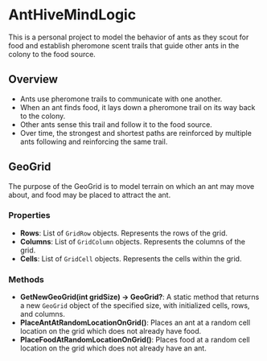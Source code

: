 # AntHiveMindLogic

This is a personal project to model the behavior of ants as they scout for food and establish pheromone scent trails that guide other ants in the colony to the food source.

## Overview

* Ants use pheromone trails to communicate with one another. 
* When an ant finds food, it lays down a pheromone trail on its way back to the colony.
* Other ants sense this trail and follow it to the food source.
* Over time, the strongest and shortest paths are reinforced by multiple ants following and reinforcing the same trail.

## GeoGrid

The purpose of the GeoGrid is to model terrain on which an ant may move about, and food may be placed to attract the ant.

### Properties

* **Rows**: List of `GridRow` objects. Represents the rows of the grid.
* **Columns**: List of `GridColumn` objects. Represents the columns of the grid.
* **Cells**: List of `GridCell` objects. Represents the cells within the grid.

### Methods

* **GetNewGeoGrid(int gridSize) -> GeoGrid?**: A static method that returns a new `GeoGrid` object of the specified size, with initialized cells, rows, and columns.
* **PlaceAntAtRandomLocationOnGrid()**: Places an ant at a random cell location on the grid which does not already have food.
* **PlaceFoodAtRandomLocationOnGrid()**: Places food at a random cell location on the grid which does not already have an ant.
